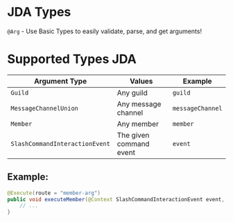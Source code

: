 # JDA Types

`@Arg` - Use Basic Types to easily validate, parse, and get arguments!

# Supported Types JDA

| Argument Type                  | Values                  | Example          |
|--------------------------------|-------------------------|------------------|
| `Guild`                        | Any guild               | `guild`          |
| `MessageChannelUnion`          | Any message channel     | `messageChannel` |
| `Member`                       | Any member              | `member`         |
| `SlashCommandInteractionEvent` | The given command event | `event`          |

## Example:

```java Example.java
@Execute(route = "member-arg")
public void executeMember(@Context SlashCommandInteractionEvent event, @Arg Member member) {
    // ...
}
```
